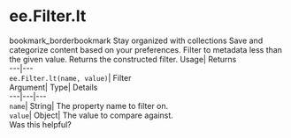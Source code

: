  
#  ee.Filter.lt 
bookmark_borderbookmark Stay organized with collections  Save and categorize content based on your preferences.
Filter to metadata less than the given value. 
Returns the constructed filter.
Usage| Returns  
---|---  
`ee.Filter.lt(name, value)`| Filter  
Argument| Type| Details  
---|---|---  
`name`| String| The property name to filter on.  
`value`| Object| The value to compare against.  
Was this helpful?
